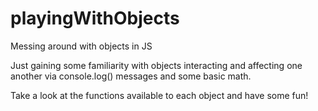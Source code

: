 playingWithObjects
==================

Messing around with objects in JS

Just gaining some familiarity with objects interacting and affecting one another via console.log() messages and some basic math. 

Take a look at the functions available to each object and have some fun!
